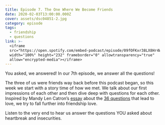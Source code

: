 ```yaml
---
title: Episode 7. The One Where We Become Friends
date: 2020-02-03T13:00:00.000Z
cover: assets/dsc04851-2.jpg
category: episode
tags:
  - friendship
  - questions
link: >-
  <iframe
  src="https://open.spotify.com/embed-podcast/episode/09fOFKxr38LX8Hr4WQwmSa"
  width="100%" height="232" frameborder="0" allowtransparency="true"
  allow="encrypted-media"></iframe>
---
```

You asked, we answered! In our 7th episode, we answer all the questions!

The three of us were friends way back before this podcast began, so this week we start with a story time of how we met. We talk about our first impressions of each other and then dive deep with questions for each other. Inspired by Mandy Len Catron’s [essay](https://www.nytimes.com/2015/01/11/style/modern-love-to-fall-in-love-with-anyone-do-this.html) about the [36 questions](https://www.nytimes.com/2015/01/11/style/36-questions-that-lead-to-love.html) that lead to love, we try to fall further into friendship love.

Listen to the very end to hear us answer the questions YOU asked about heartbreak and insecurities.